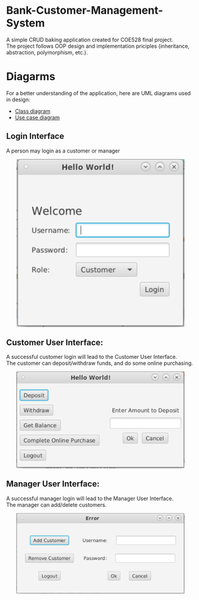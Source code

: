 # Bank-Customer-Management-System
 
A simple CRUD baking application created for COE528 final project.<br>
The project follows OOP design and implementation priciples (inheritance, abstraction, polymorphism, etc.).

# Diagarms
For a better understanding of the application, here are UML diagrams used in design:
- [Class diagram](https://htmlpreview.github.io/?https://github.com/RansikaP/Bank-Customer-Management-System/blob/master/images/ClassDiagram.class.violet.html)
- [Use case diagram](https://htmlpreview.github.io/?https://github.com/RansikaP/Bank-Customer-Management-System/blob/master/images/UseCaseDiagram.ucase.violet.html)

## Login Interface
A person may login as a customer or manager

<p align="center" style="vertical-align: top; position: relative" >
<img align="top" style="vertical-align:top" src="https://github.com/RansikaP/Bank-Customer-Management-System/blob/master/images/login.PNG" width="450"/>
</p>

## Customer User Interface:
A successful customer login will lead to the Customer User Interface.<br>
The customer can deposit/withdraw funds, and do some online purchasing. <br>

<p align="center" style="vertical-align: top; position: relative" >
<img align="top" style="vertical-align:top" src="https://github.com/RansikaP/Bank-Customer-Management-System/blob/master/images/customer.PNG" width="450"/>
</p>

## Manager User Interface:
A successful manager login will lead to the Manager User Interface.<br>
The manager can add/delete customers. <br>

<p align="center" style="vertical-align: top; position: relative" >
<img align="top" style="vertical-align:top" src="https://github.com/RansikaP/Bank-Customer-Management-System/blob/master/images/manager.PNG" width="450"/>
</p>
